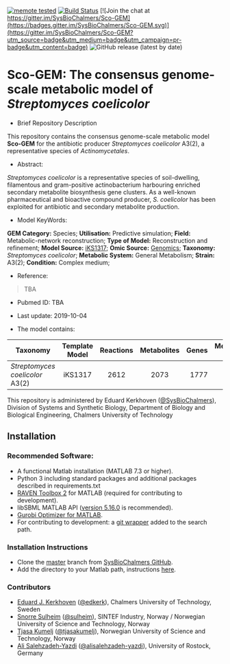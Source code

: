 
[![memote tested](https://img.shields.io/badge/memote-tested-blue.svg?style=plastic)](https://sysbiochalmers.github.io/Sco-GEM/)
[![Build Status](https://travis-ci.org/SysBioChalmers/Sco-GEM.svg?branch=master)](https://travis-ci.org/SysBioChalmers/Sco-GEM)
[![Join the chat at https://gitter.im/SysBioChalmers/Sco-GEM](https://badges.gitter.im/SysBioChalmers/Sco-GEM.svg)](https://gitter.im/SysBioChalmers/Sco-GEM?utm_source=badge&utm_medium=badge&utm_campaign=pr-badge&utm_content=badge)
![GitHub release (latest by date)](https://img.shields.io/github/v/release/SysBioChalmers/Sco-GEM?style=plastic)
# Sco-GEM: The consensus genome-scale metabolic model of _Streptomyces coelicolor_

- Brief Repository Description

This repository contains the consensus genome-scale metabolic model **Sco-GEM** for the antibiotic producer _Streptomyces coelicolor_ A3(2), a representative species of _Actinomycetales_.

- Abstract:

_Streptomyces coelicolor_ is a representative species of soil-dwelling, filamentous and gram-positive actinobacterium harbouring enriched secondary metabolite biosynthesis gene clusters. As a well-known pharmaceutical and bioactive compound producer, _S. coelicolor_ has been exploited for antibiotic and secondary metabolite production.

- Model KeyWords:

**GEM Category:** Species; **Utilisation:** Predictive simulation; **Field:** Metabolic-network reconstruction; **Type of Model:** Reconstruction and refinement; **Model Source:** [iKS1317](http://dx.doi.org/); **Omic Source:** [Genomics](http://dx.doi.org/10.1038/417141a); **Taxonomy:** _Streptomyces coelicolor_; **Metabolic System:** General Metabolism; **Strain:** A3(2); **Condition:** Complex medium;

- Reference:
> TBA

- Pubmed ID: TBA

- Last update: 2019-10-04

- The model contains:

| Taxonomy | Template Model | Reactions | Metabolites| Genes | Memote score |
| ------------- |:-------------:|:-------------:|:-------------:|-----:|-----:|
| _Streptomyces coelicolor_ A3(2) | iKS1317 | 2612 | 2073 | 1777 | 76%|


This repository is administered by Eduard Kerkhoven ([@SysBioChalmers](https://github.com/SysBioChalmers)), Division of Systems and Synthetic Biology, Department of Biology and Biological Engineering, Chalmers University of Technology

## Installation

### Recommended Software:
* A functional Matlab installation (MATLAB 7.3 or higher).
* Python 3 including standard packages and additional packages described in requirements.txt
* [RAVEN Toolbox 2](https://github.com/SysBioChalmers/RAVEN) for MATLAB (required for contributing to development). 
* libSBML MATLAB API ([version 5.16.0](https://sourceforge.net/projects/sbml/files/libsbml/5.13.0/stable/MATLAB%20interface/)  is recommended).
* [Gurobi Optimizer for MATLAB](http://www.gurobi.com/registration/download-reg).
* For contributing to development: a [git wrapper](https://github.com/manur/MATLAB-git) added to the search path.

### Installation Instructions
* Clone the [master](https://github.com/SysBioChalmers/sco-GEM) branch from [SysBioChalmers GitHub](https://github.com/SysBioChalmers).
* Add the directory to your Matlab path, instructions [here](https://se.mathworks.com/help/matlab/ref/addpath.html?requestedDomain=www.mathworks.com).

### Contributors
* [Eduard J. Kerkhoven](https://www.chalmers.se/en/staff/Pages/Eduard-Kerkhoven.aspx) ([@edkerk](https://github.com/edkerk)), Chalmers University of Technology, Sweden
* [Snorre Sulheim](https://www.sintef.no/en/all-employees/employee/?empId=5675) ([@sulheim](https://github.com/sulheim)), SINTEF Industry, Norway / Norwegian University of Science and Technology, Norway
* [Tjasa Kumelj](https://www.ntnu.edu/employees/tjasa.kumelj) ([@tjasakumelj](https://github.com/tjasakumelj)), Norwegian University of Science and Technology, Norway
* [Ali Salehzadeh-Yazdi](https://www.sbi.uni-rostock.de/team/detail/ali-salehzadeh-yazdi) ([@alisalehzadeh-yazdi](https://github.com/alisalehzadeh-yazdi)), University of Rostock, Germany

